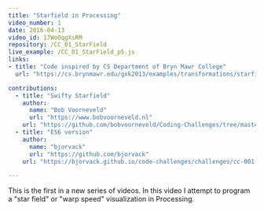 ```yaml
---
title: "Starfield in Processing"
video_number: 1
date: 2016-04-13
video_id: 17WoOqgXsRM
repository: /CC_01_StarField
live_example: /CC_01_StarField_p5.js
links:
- title: "Code inspired by CS Department of Bryn Mawr College"
  url: "https://cs.brynmawr.edu/gxk2013/examples/transformations/starfield/"

contributions:
  - title: "Swifty Starfield"
    author:
      name: "Bob Voorneveld"
      url: "https://www.bobvoorneveld.nl"
    url: "https://github.com/bobvoorneveld/Coding-Challenges/tree/master/CC001-Starfield"
  - title: "ES6 version"
    author:
      name: "bjorvack"
      url: "https://github.com/bjorvack"
    url: "https://bjorvack.github.io/code-challenges/challenges/cc-001-starfield/"

---
```


This is the first in a new series of videos.  In this video I attempt to program a "star field" or "warp speed" visualization in Processing.  

